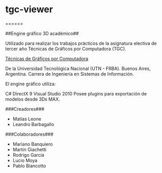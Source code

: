 # tgc-viewer
======

##Engine gráfico 3D académico##

Utilizado para realizar los trabajos prácticos de la asignatura electiva de tercer año Técnicas de Gráficos por Computadora (TGC).

[Técnicas de Gráficos por Computadora](https://www.tgcutn.com.ar)


De la Universidad Tecnológica Nacional (UTN - FRBA). Buenos Aires, Argentina. Carrera de Ingeniería en Sistemas de Información.

El engine gráfico utiliza:

C#
DirectX 9
Visual Studio 2010
Posee plugins para exportación de modelos desde 3Ds MAX.

###Creadores###

- Matías Leone
- Leandro Barbagallo


###Colaboradores###

- Mariano Banquiero
- Martin Giachetti
- Rodrigo Garcia
- Lucio Moya
- Pablo Biancotto
